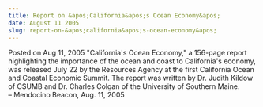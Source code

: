 ```yaml
---
title: Report on &apos;California&apos;s Ocean Economy&apos;
date: August 11 2005
slug: report-on-&apos;california&apos;s-ocean-economy&apos;
---
```


 



<span class="date">Posted on Aug 11, 2005    </span>
&quot;California&apos;s Ocean Economy,&quot; a 156-page report highlighting the
importance of the ocean and coast to California&apos;s economy, was
released July 22 by the Resources Agency at the first California
Ocean and Coastal Economic Summit. The report was written by Dr.
Judith Kildow of CSUMB and Dr. Charles Colgan of the University of
Southern Maine.<br>
&#x2013; Mendocino Beacon, Aug. 11, 2005<br/></br>




```
